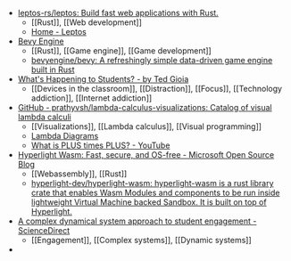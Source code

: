 - [leptos-rs/leptos: Build fast web applications with Rust.](https://github.com/leptos-rs/leptos)
	- [[Rust]], [[Web development]]
	- [Home - Leptos](https://leptos.dev/)
- [Bevy Engine](https://bevyengine.org/)
	- [[Rust]], [[Game engine]], [[Game development]]
	- [bevyengine/bevy: A refreshingly simple data-driven game engine built in Rust](https://github.com/bevyengine/bevy)
- [What's Happening to Students? - by Ted Gioia](https://www.honest-broker.com/p/whats-happening-to-students)
	- [[Devices in the classroom]], [[Distraction]], [[Focus]], [[Technology addiction]], [[Internet addiction]]
- [GitHub - prathyvsh/lambda-calculus-visualizations: Catalog of visual lambda calculi](https://github.com/prathyvsh/lambda-calculus-visualizations?tab=readme-ov-file)
	- [[Visualizations]], [[Lambda calculus]], [[Visual programming]]
	- [Lambda Diagrams](https://tromp.github.io/cl/diagrams.html)
	- [What is PLUS times PLUS? - YouTube](https://m.youtube.com/watch?v=RcVA8Nj6HEo)
- [Hyperlight Wasm: Fast, secure, and OS-free - Microsoft Open Source Blog](https://opensource.microsoft.com/blog/2025/03/26/hyperlight-wasm-fast-secure-and-os-free/)
	- [[Webassembly]], [[Rust]]
	- [hyperlight-dev/hyperlight-wasm: hyperlight-wasm is a rust library crate that enables Wasm Modules and components to be run inside lightweight Virtual Machine backed Sandbox. It is built on top of Hyperlight.](https://github.com/hyperlight-dev/hyperlight-wasm)
- [A complex dynamical system approach to student engagement - ScienceDirect](https://www.sciencedirect.com/science/article/pii/S0959475225000441)
	- [[Engagement]], [[Complex systems]], [[Dynamic systems]]
-